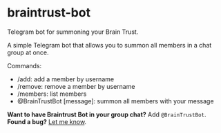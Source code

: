 # braintrust-bot
Telegram bot for summoning your Brain Trust.

A simple Telegram bot that allows you to summon all members in a chat group at once. 

Commands:
- /add: add a member by username
- /remove: remove a member by username
- /members: list members
- @BrainTrustBot [message]: summon all members with your message

**Want to have Braintrust Bot in your group chat?** Add `@BrainTrustBot`. \
**Found a bug?** [Let me know](https://github.com/terabyte128/braintrust-bot/issues).
